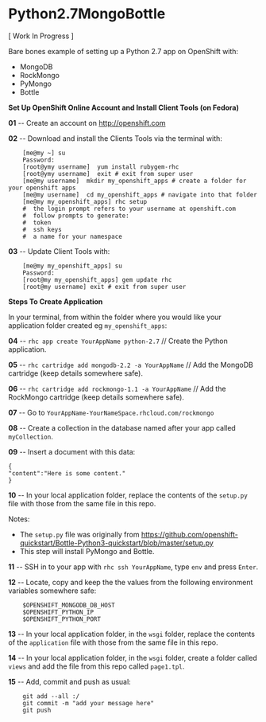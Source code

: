 Python2.7MongoBottle
======================================

[ Work In Progress ]

Bare bones example of setting up a Python 2.7 app on OpenShift with:

- MongoDB
- RockMongo
- PyMongo
- Bottle

**Set Up OpenShift Online Account and Install Client Tools (on Fedora)**

**01** -- Create an account on http://openshift.com

**02** -- Download and install the Clients Tools via the terminal with:

        [me@my ~] su
        Password:
        [root@ymy username]  yum install rubygem-rhc
        [root@ymy username]  exit # exit from super user
        [me@my username]  mkdir my_openshift_apps # create a folder for your openshift apps
        [me@my username]  cd my_openshift_apps # navigate into that folder
        [me@my my_openshift_apps] rhc setup
        #  the login prompt refers to your username at openshift.com
        #  follow prompts to generate:
        #  token
        #  ssh keys
        #  a name for your namespace
        
**03** -- Update Client Tools with:

        [me@my my_openshift_apps] su
        Password:
        [root@my my_openshift_apps] gem update rhc
        [root@my username] exit # exit from super user

**Steps To Create Application**

In your terminal, from within the folder where you would like your application folder created eg `my_openshift_apps`:  


**04** -- `rhc app create YourAppName python-2.7`   // Create the Python application.

**05** -- `rhc cartridge add mongodb-2.2 -a YourAppName`   // Add the MongoDB cartridge (keep details somewhere safe).

**06** -- `rhc cartridge add rockmongo-1.1 -a YourAppName`   // Add the RockMongo cartridge (keep details somewhere safe).

**07** -- Go to `YourAppName-YourNameSpace.rhcloud.com/rockmongo`

**08** -- Create a collection in the database named after your app called `myCollection`.

**09** -- Insert a document with this data:


    {
    "content":"Here is some content."
    }


**10** -- In your local application folder, replace the contents of the `setup.py` file with those from the same file in this repo.

Notes:

- The `setup.py` file was originally from https://github.com/openshift-quickstart/Bottle-Python3-quickstart/blob/master/setup.py
- This step will install PyMongo and Bottle.

**11** -- SSH in to your app with `rhc ssh YourAppName`, type `env` and press `Enter`.

**12** -- Locate, copy and keep the the values from the following environment variables somewhere safe:

        $OPENSHIFT_MONGODB_DB_HOST
        $OPENSHIFT_PYTHON_IP
        $OPENSHIFT_PYTHON_PORT

**13** -- In your local application folder, in the `wsgi` folder, replace the contents of the `application` file with those from the same file in this repo.  

**14** -- In your local application folder, in the `wsgi` folder, create a folder called `views` and add the file from this repo called `page1.tpl`.  

**15** -- Add, commit and push as usual:  

        git add --all :/
        git commit -m "add your message here"
        git push
